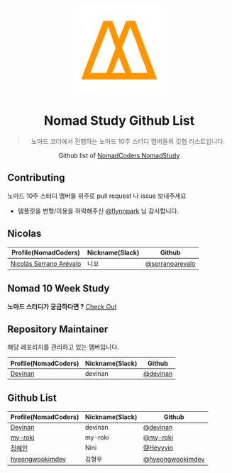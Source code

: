 <div align="center">
    <a href="https://nomadcoders.co/" alt="NomadCoders">
      <img src="images/NomadCoders.png" width="200" height="200"/>  
    </a>

# Nomad Study Github List
> 노마드 코더에서 진행하는 노마드 10주 스터디 맴버들의 깃헙 리스트입니다.

Github list of [NomadCoders NomadStudy](https://nomadcoders.co/)

</div>

## Contributing

노마드 10주 스터디 맴버들 위주로 pull request 나 issue 보내주세요
- 템플릿을 변형/이용을 허락해주신 [@flynnpark](https://github.com/flynnpark) 님 감사합니다.

## Nicolas

| Profile(NomadCoders)                                                   | Nickname(Slack) | Github                                               |
| ---------------------------------------------------------------------- | --------------- | ---------------------------------------------------- |
| [Nicolás Serrano Arévalo](https://nomadcoders.co/users/serranoarevalo) | 니꼬            | [@serranoarevalo](https://github.com/serranoarevalo) |

## Nomad 10 Week Study

**노마드 스터디가 궁금하다면 ?** [Check Out](https://nomadcoders.co/nomad-study)


## Repository Maintainer

해당 레포리지를 관리하고 있는 맴버입니다.

| Profile(NomadCoders)                                 | Nickname(Slack) | Github                                     |
| ---------------------------------------------------- | --------------- | ------------------------------------------ |
| [Devinan](https://nomadcoders.co/users/devinan.hr)      | devinan           | [@devinan](https://github.com/devinan) |

## Github List


| Profile(NomadCoders)                                        | Nickname(Slack)  | Github                                               |
| ----------------------------------------------------------- | ---------------- | ---------------------------------------------------- |
| [Devinan](https://nomadcoders.co/users/devinan.hr)               | devinan           | [@devinan](https://github.com/devinan)           |
| [my-roki](https://nomadcoders.co/users/myroki)              | my-roki          | [@my-roki](https://github.com/my-roki)               |
| [정혜인](https://nomadcoders.co/users/myroki)              | Nini          | [@Heyyyin](https://github.com/Heyyyin)               |
| [hyeongwookimdev](https://nomadcoders.co/users/hyeongwookim.dev)              | 김형우          | [@hyeongwookimdev](https://github.com/hyeongwookimdev)               |
